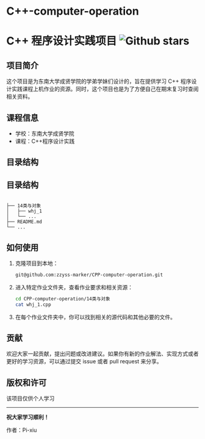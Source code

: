 # C++-computer-operation


# C++ 程序设计实践项目    ![Github stars](https://img.shields.io/github/stars/zzyss-marker/CPP-computer-operation.svg)

## 项目简介
这个项目是为东南大学成贤学院的学弟学妹们设计的，旨在提供学习 C++ 程序设计实践课程上机作业的资源。同时，这个项目也是为了方便自己在期末复习时查阅相关资料。

## 课程信息
- 学校：东南大学成贤学院
- 课程：C++程序设计实践

## 目录结构
## 目录结构
```CPP-computer-operation

├── 14类与对象
│   ├── whj_1
│   └── ...
├── README.md
└── ...
```

## 如何使用
1. 克隆项目到本地：
    ```bash
    git@github.com:zzyss-marker/CPP-computer-operation.git
    ```

2. 进入特定作业文件夹，查看作业要求和相关资源：
    ```bash
    cd CPP-computer-operation/14类与对象
    cat whj_1.cpp
    ```

3. 在每个作业文件夹中，你可以找到相关的源代码和其他必要的文件。

## 贡献
欢迎大家一起贡献，提出问题或改进建议。如果你有新的作业解法、实现方式或者更好的学习资源，可以通过提交 issue 或者 pull request 来分享。

## 版权和许可
该项目仅供个人学习

---
**祝大家学习顺利！**

作者：Pi-xiu
